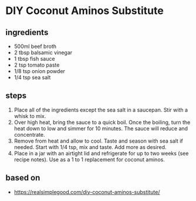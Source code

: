 # DIY Coconut Aminos Substitute

## ingredients

- 500ml beef broth
- 2 tbsp balsamic vinegar
- 1 tbsp fish sauce
- 2 tsp tomato paste
- 1/8 tsp onion powder
- 1/4 tsp sea salt

## steps

1. Place all of the ingredients except the sea salt in a saucepan. Stir with a whisk to mix.
2. Over high heat, bring the sauce to a quick boil. Once the boiling, turn the heat down to low and simmer for 10 minutes. The sauce will reduce and concentrate.
3. Remove from heat and allow to cool. Taste and season with sea salt if needed. Start with 1/4 tsp, mix and taste. Add more as desired.
4. Place in a jar with an airtight lid and refrigerate for up to two weeks (see recipe notes). Use as a 1 to 1 replacement for coconut aminos.

## based on

- https://realsimplegood.com/diy-coconut-aminos-substitute/
